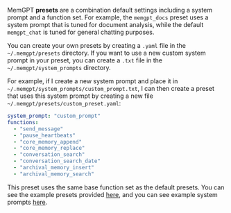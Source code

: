 MemGPT **presets** are a combination default settings including a system prompt and a function set. For example, the `memgpt_docs` preset uses a system prompt that is tuned for document analysis, while the default `memgpt_chat` is tuned for general chatting purposes.

You can create your own presets by creating a `.yaml` file in the `~/.memgpt/presets` directory. If you want to use a new custom system prompt in your preset, you can create a `.txt` file in the `~/.memgpt/system_prompts` directory.

For example, if I create a new system prompt and place it in `~/.memgpt/system_prompts/custom_prompt.txt`, I can then create a preset that uses this system prompt by creating a new file `~/.memgpt/presets/custom_preset.yaml`:
```yaml
system_prompt: "custom_prompt"
functions:
  - "send_message"
  - "pause_heartbeats"
  - "core_memory_append"
  - "core_memory_replace"
  - "conversation_search"
  - "conversation_search_date"
  - "archival_memory_insert"
  - "archival_memory_search"
```

This preset uses the same base function set as the default presets. You can see the example presets provided [here](https://github.com/cpacker/MemGPT/tree/main/memgpt/presets/examples), and you can see example system prompts [here](https://github.com/cpacker/MemGPT/tree/main/memgpt/prompts/system).